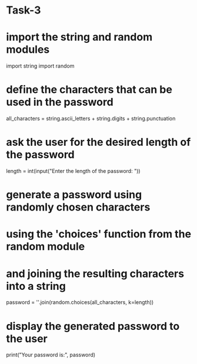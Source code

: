 # Task-3
# import the string and random modules
import string
import random

# define the characters that can be used in the password
all_characters = string.ascii_letters + string.digits + string.punctuation

# ask the user for the desired length of the password
length = int(input("Enter the length of the password: "))

# generate a password using randomly chosen characters
# using the 'choices' function from the random module
# and joining the resulting characters into a string
password = ''.join(random.choices(all_characters, k=length))

# display the generated password to the user
print("Your password is:", password)
